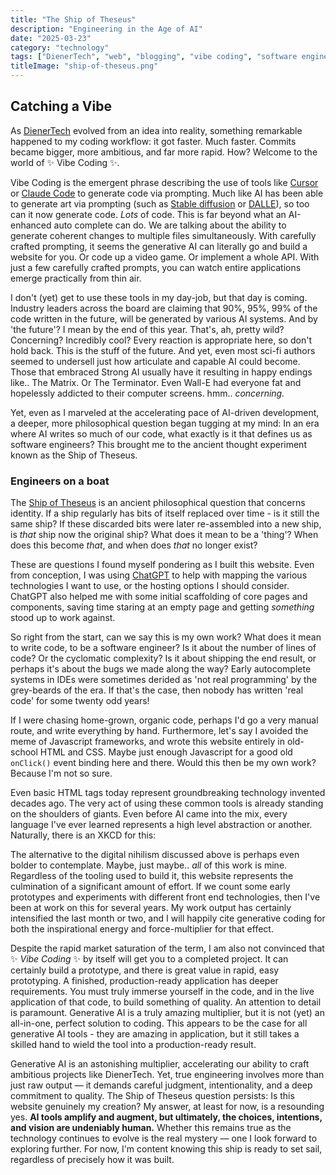 ```yaml
---
title: "The Ship of Theseus"
description: "Engineering in the Age of AI"
date: "2025-03-23"
category: "technology"
tags: ["DienerTech", "web", "blogging", "vibe coding", "software engineering", "ai", "philosophy", "singularity", "digital identity"]
titleImage: "ship-of-theseus.png"
---
```


## Catching a Vibe


As [DienerTech](https://www.diener.tech) evolved from an idea into reality, something remarkable happened to my coding workflow: it got faster. Much faster. Commits became bigger, more ambitious, and far more rapid. How? Welcome to the world of ✨ Vibe Coding ✨.

Vibe Coding is the emergent phrase describing the use of tools like [Cursor](https://www.cursor.com/) or [Claude Code](https://www.anthropic.com/news/claude-3-7-sonnet) to generate code via prompting. Much like AI has been able to generate art via prompting (such as [Stable diffusion](https://stability.ai/) or [DALLE](https://openai.com/index/dall-e-3/)), so too can it now generate code. *Lots* of code. This is far beyond what an AI-enhanced auto complete can do. We are talking about the ability to generate coherent changes to multiple files simultaneously. With carefully crafted prompting, it seems the generative AI can literally go and build a website for you. Or code up a video game. Or implement a whole API. With just a few carefully crafted prompts, you can watch entire applications emerge practically from thin air.

I don't (yet) get to use these tools in my day-job, but that day is coming. Industry leaders across the board are claiming that 90%, 95%, 99% of the code written in the future, will be generated by various AI systems. And by 'the future'? I mean by the end of this year. That's, ah, pretty wild? Concerning? Incredibly cool? Every reaction is appropriate here, so don't hold back. This is the stuff of the future. And yet, even most sci-fi authors seemed to undersell just how articulate and capable AI could become. Those that embraced Strong AI usually have it resulting in happy endings like.. The Matrix. Or The Terminator. Even Wall-E had everyone fat and hopelessly addicted to their computer screens. hmm.. *concerning.* 

Yet, even as I marveled at the accelerating pace of AI-driven development, a deeper, more philosophical question began tugging at my mind: In an era where AI writes so much of our code, what exactly is it that defines us as software engineers? This brought me to the ancient thought experiment known as the Ship of Theseus.


### Engineers on a boat


The [Ship of Theseus](https://en.wikipedia.org/wiki/Ship_of_Theseus) is an ancient philosophical question that concerns identity. If a ship regularly has bits of itself replaced over time - is it still the same ship? If these discarded bits were later re-assembled into a new ship, is *that* ship now the original ship? What does it mean to be a 'thing'? When does this become *that*, and when does *that* no longer exist? 

These are questions I found myself pondering as I built this website. Even from conception, I was using [ChatGPT](https://chatgpt.com/) to help with mapping the various technologies I want to use, or the hosting options I should consider. ChatGPT also helped me with some initial scaffolding of core pages and components, saving time staring at an empty page and getting *something* stood up to work against. 

So right from the start, can we say this is my own work? What does it mean to write code, to be a software engineer? Is it about the number of lines of code? Or the cyclomatic complexity? Is it about shipping the end result, or perhaps it's about the bugs we made along the way? Early autocomplete systems in IDEs were sometimes derided as 'not real programming' by the grey-beards of the era. If that's the case, then nobody has written 'real code' for some twenty odd years!

If I were chasing home-grown, organic code, perhaps I'd go a very manual route, and write everything by hand. Furthermore, let's say I avoided the meme of Javascript frameworks, and wrote this website entirely in old-school HTML and CSS. Maybe just enough Javascript for a good old `onClick()` event binding here and there. Would this then be my own work? Because I'm not so sure.

Even basic HTML tags today represent groundbreaking technology invented decades ago. The very act of using these common tools is already standing on the shoulders of giants. Even before AI came into the mix, every language I've ever learned represents a high level abstraction or another. Naturally, there is an XKCD for this:

<ImageWithCaption
  src="https://imgs.xkcd.com/comics/real_programmers.png"
  alt="Real Programmers (https://xkcd.com/378/)">
</ImageWithCaption>

The alternative to the digital nihilism discussed above is perhaps even bolder to contemplate. Maybe, just maybe.. *all* of this work is mine. Regardless of the tooling used to build it, this website represents the culmination of a significant amount of effort. If we count some early prototypes and experiments with different front end technologies, then I've been at work on this for several years. My work output has certainly intensified the last month or two, and I will happily cite generative coding for both the inspirational energy and force-multiplier for that effect. 

Despite the rapid market saturation of the term, I am also not convinced that ✨ *Vibe Coding* ✨ by itself will get you to a completed project. It can certainly build a prototype, and there is great value in rapid, easy prototyping. A finished, production-ready application has deeper requirements. You must truly immerse yourself in the code, and in the live application of that code, to build something of quality. An attention to detail is paramount. Generative AI is a truly amazing multiplier, but it is not (yet) an all-in-one, perfect solution to coding. This appears to be the case for all generative AI tools - they are amazing in application, but it still takes a skilled hand to wield the tool into a production-ready result. 

Generative AI is an astonishing multiplier, accelerating our ability to craft ambitious projects like DienerTech. Yet, true engineering involves more than just raw output — it demands careful judgment, intentionality, and a deep commitment to quality. The Ship of Theseus question persists: Is this website genuinely my creation? My answer, at least for now, is a resounding yes. **AI tools amplify and augment, but ultimately, the choices, intentions, and vision are undeniably human.** Whether this remains true as the technology continues to evolve is the real mystery — one I look forward to exploring further. For now, I'm content knowing this ship is ready to set sail, regardless of precisely how it was built.